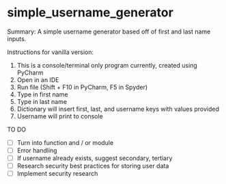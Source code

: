 # simple_username_generator
Summary: A simple username generator based off of first and last name inputs.

Instructions for vanilla version:

1. This is a console/terminal only program currently, created using PyCharm
2. Open in an IDE
3. Run file (Shift + F10 in PyCharm, F5 in Spyder)
4. Type in first name
5. Type in last name
6. Dictionary will insert first, last, and username keys with values provided
7. Username will print to console

TO DO
- [ ] Turn into function and / or module
- [ ] Error handling
- [ ] If username already exists, suggest secondary, tertiary
- [ ] Research security best practices for storing user data
- [ ] Implement security research
